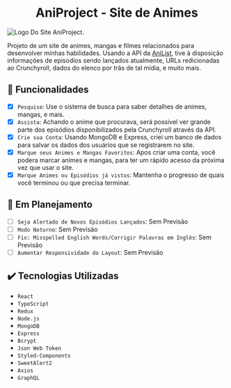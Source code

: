 <h1 align="center">AniProject - Site de Animes</h1>

![Logo Do Site AniProject.](https://user-images.githubusercontent.com/69987890/177884319-0678f842-f3ca-4f62-8d31-7638ca954057.png)

Projeto de um site de animes, mangas e filmes relacionados para desenvolver minhas habilidades. Usando a API da <a href='https://anilist.gitbook.io/anilist-apiv2-docs/'>AniList</a>, tive à disposição informações de episodios sendo lançados atualmente, URLs redicionadas ao Crunchyroll, dados do elenco por trâs de tal mídia, e muito mais.

## :hammer: Funcionalidades

- [x] `Pesquise`: Use o sistema de busca para saber detalhes de animes, mangas, e mais.
- [x] `Assista`: Achando o anime que procurava, será possivel ver grande parte dos episódios disponibilizados pela Crunchyroll através da API.
- [x] `Crie sua Conta`: Usando MongoDB e Express, criei um banco de dados para salvar os dados dos usuários que se registrarem no site.
- [x] `Marque seus Animes e Mangas Favoritos`: Apos criar uma conta, você podera marcar animes e mangas, para ter um rápido acesso da próxima vez que usar o site.
- [x] `Marque Animes ou Episódios já vistos`: Mantenha o progresso de quais você terminou ou que precisa terminar.

## :pushpin: Em Planejamento

- [ ] `Seja Alertado de Novos Episódios Lançados`: Sem Previsão 
- [ ] `Modo Noturno`: Sem Previsão 
- [ ] `Fix: Misspelled English Words/Corrigir Palavras em Inglês`: Sem Previsão
- [ ] `Aumentar Responsividade do Layout`: Sem Previsão 

## :heavy_check_mark: Tecnologias Utilizadas

- ``React``
- ``TypeScript``
- ``Redux``
- ``Node.js``
- ``MongoDB``
- ``Express``
- ``Bcrypt``
- ``Json Web Token``
- ``Styled-Components``
- ``SweetAlert2``
- ``Axios``
- ``GraphQL``
